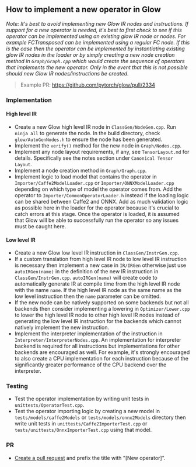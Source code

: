 ## How to implement a new operator in Glow

*Note: It's best to avoid implementing new Glow IR nodes and instructions. If support for a new operator is needed, it's best to first check to see if this operator can be implemented using an existing glow IR node or nodes. For example FCTransposed can be implemented using a regular FC node. If this is the case then the operator can be implemented by instantiating existing glow IR nodes in the loader or by simply creating a new node creation method in `Graph/Graph.cpp` which would create the sequence of operators that implements the new operator. Only in the event that this is not possible should new Glow IR nodes/instructions be created.*

> Example PR: https://github.com/pytorch/glow/pull/2334

### Implementation
#### High level IR
* Create a new Glow high level IR node in `ClassGen/NodeGen.cpp`. Run `ninja all` to generate the node. In the build directory, check `glow/AutoGenNodes.h` to ensure the node has been generated.
* Implement the `verify()` method for the new node in `Graph/Nodes.cpp`.
* Implement any node layout requirements, if any, see `TensorLayout.md` for details.
Specifically see the notes section under `Canonical Tensor Layout`.
* Implement a node creation method in `Graph/Graph.cpp`.
* Implement logic to load model that contains the operator in `Importer/Caffe2ModelLoader.cpp` or `Importer/ONNXModelLoader.cpp` depending on which type of model the operator comes from. Add the operator to `Importer/CommonOperatorLoader.h` instead if the loading logic can be shared between Caffe2 and ONNX. Add as much validation logic as possible here in the loader for the operator because it's crucial to catch errors at this stage. Once the operator is loaded, it is assumed that Glow will be able to successfully run the operator so any issues must be caught here.
#### Low level IR
* Create a new Glow low level IR instruction in `ClassGen/InstrGen.cpp`.
* If a custom translation from high level IR node to low level IR instruction is necessary then implement a new case in `IR/IRGen` otherwise just use `autoIRGen(name)` in the definition of the new IR instruction in `ClassGen/InstrGen.cpp`. `autoIRGen(name)` will create code to automatically generate IR at compile time from the high level IR node with the name `name`. If the high level IR node as the same name as the low level instruction then the `name` parameter can be omitted.
* If the new node can be natively supported on some backends but not all backends then consider implementing a lowering in `Optimizer/Lower.cpp` to lower the high level IR node to other high level IR nodes instead of generating the low level IR instruction for the backends which cannot natively implement the new instruction.
* Implement the interpreter implementation of the instruction in `Interpreter/InterpreterNodes.cpp`. An implementation for interpreter backend is required for all instructions but implementations for other backends are encouraged as well. For example, it's strongly encouraged to also create a CPU implementation for each instruction because of the significantly greater performance of the CPU backend over the interpreter.

### Testing
* Test the operator implementation by writing unit tests in `unittests/OperatorTest.cpp`.
* Test the operator importing logic by creating a new model in `tests/models/caffe2Models` or `tests/models/onnx2Models` directory then write unit tests in `unittests/Caffe2ImporterTest.cpp` or `tests/unittests/OnnxImporterTest.cpp` using that model.

### PR
* [Create a pull request](../PULL_REQUEST.md) and prefix the title with "[New operator]".
